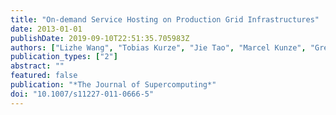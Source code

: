 ```yaml
---
title: "On-demand Service Hosting on Production Grid Infrastructures"
date: 2013-01-01
publishDate: 2019-09-10T22:51:35.705983Z
authors: ["Lizhe Wang", "Tobias Kurze", "Jie Tao", "Marcel Kunze", "Gregor von Laszewski"]
publication_types: ["2"]
abstract: ""
featured: false
publication: "*The Journal of Supercomputing*"
doi: "10.1007/s11227-011-0666-5"
---
```



